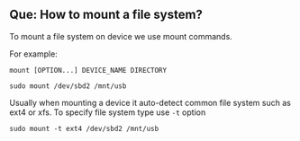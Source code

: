 ## Que: How to mount a file system?

To mount a file system on device we use mount commands.

For example:

`mount [OPTION...] DEVICE_NAME DIRECTORY`

```
sudo mount /dev/sbd2 /mnt/usb
```
Usually when mounting a device it auto-detect common file system such as ext4 or xfs.
To specify file system type use `-t` option

```
sudo mount -t ext4 /dev/sbd2 /mnt/usb
```

